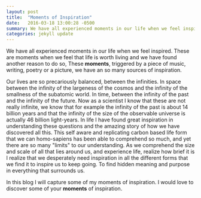 ```yaml
---
layout: post
title:  "Moments of Inspiration"
date:   2016-03-18 13:00:28 -0500
summary: We have all experienced moments in our life when we feel inspired. These are moments when we feel that life is worth living and we have found another reason to do so, These moments, triggered by a piece of music, writing, poetry or a picture, we have an so many sources of inspiration. In this blog I will capture some of my moments of inspiration. I would love to discover some of your moments of inspiration.
categories: jekyll update
---
```


We have all experienced moments in our life when we feel inspired. These are moments when we feel that life is worth living and we have found another reason to do so, These __moments__, triggered by a piece of music, writing, poetry or a picture, we have an so many sources of inspiration.

Our lives are so precariously balanced, between the infinities. In space between the infinity of the largeness of the cosmos and the infinity of the smallness of the subatomic world. In time, between the infinity of the past and the infinity of the future. Now as a scientist I know that these are not really infinite, we know that for example the infinity of the past is about 14 billion years and that the infinity of the size of the observable universe is actually 46 billion light-years. In life I have found great inspiration in understanding these questions and the amazing story of how we have discovered all this. This self aware and replicating carbon based life form that we can homo-sapiens has been able to comprehend so much, and yet there are so many "limits" to our understanding. As we comprehend the size and scale of all that lies around us, and experience life, realize how brief it is I realize that we desperately need inspiration in all the different forms that we find it to inspire us to keep going. To find hidden meaning and purpose in everything that surrounds us.

In this blog I will capture some of my moments of inspiration.
I would love to discover some of your __moments__ of inspiration.
